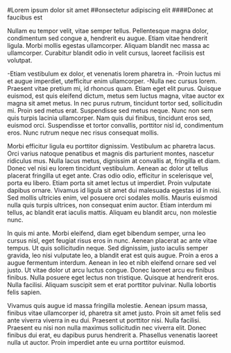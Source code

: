 #Lorem ipsum dolor sit amet
##onsectetur adipiscing elit
####Donec at faucibus est

Nullam eu tempor velit, vitae semper tellus. Pellentesque magna dolor, condimentum sed congue a, hendrerit eu augue. Etiam vitae hendrerit ligula. Morbi mollis egestas ullamcorper. Aliquam blandit nec massa ac ullamcorper. Curabitur blandit odio in velit cursus, laoreet facilisis est volutpat.

-Etiam vestibulum ex dolor, et venenatis lorem pharetra in. 
-Proin luctus mi et augue imperdiet, utefficitur enim ullamcorper. 
-Nulla nec cursus lorem. Praesent vitae pretium mi, id rhoncus quam. Etiam eget elit purus. Quisque euismod, est quis eleifend dictum, metus sem luctus magna, vitae auctor ex magna sit amet metus. In nec purus rutrum, tincidunt tortor sed, sollicitudin mi. Proin sed metus erat. Suspendisse sed metus neque. Nunc non sem quis turpis lacinia ullamcorper. Nam quis dui finibus, tincidunt eros sed, euismod orci. Suspendisse et tortor convallis, porttitor nisl id, condimentum eros. Nunc rutrum neque nec risus consequat mollis.

Morbi efficitur ligula eu porttitor dignissim. Vestibulum ac pharetra lacus. Orci varius natoque penatibus et magnis dis parturient montes, nascetur ridiculus mus. Nulla lacus metus, dignissim at convallis at, fringilla et diam. Donec vel nisi eu lorem tincidunt vestibulum. Aenean ac dolor ut tellus placerat fringilla ut eget ante. Cras odio odio, efficitur in scelerisque vel, porta eu libero. Etiam porta sit amet lectus ut imperdiet. Proin vulputate dapibus ornare. Vivamus id ligula sit amet dui malesuada egestas id in nisi. Sed mollis ultricies enim, vel posuere orci sodales mollis. Mauris euismod nulla quis turpis ultrices, non consequat enim auctor. Etiam interdum mi tellus, ac blandit erat iaculis mattis. Aliquam eu blandit arcu, non molestie nunc.

In quis mi ante. Morbi eleifend, diam eget bibendum semper, urna leo cursus nisl, eget feugiat risus eros in nunc. Aenean placerat ac ante vitae tempus. Ut quis sollicitudin neque. Sed dignissim, justo iaculis semper gravida, leo nisi vulputate leo, a blandit erat est quis augue. Proin a eros a augue fermentum interdum. Aenean in leo et nibh eleifend ornare sed vel justo. Ut vitae dolor ut arcu luctus congue. Donec laoreet arcu eu finibus finibus. Nulla posuere eget lectus non tristique. Quisque at hendrerit eros. Nulla facilisi. Aliquam suscipit sem et erat porttitor pulvinar. Nulla lobortis felis sapien.

Vivamus quis augue id massa fringilla molestie. Aenean ipsum massa, finibus vitae ullamcorper id, pharetra sit amet justo. Proin sit amet felis sed ante viverra viverra in eu dui. Praesent ut porttitor nisi. Nulla facilisi. Praesent eu nisi non nulla maximus sollicitudin nec viverra elit. Donec finibus dui erat, eu dapibus purus hendrerit a. Phasellus venenatis laoreet nulla ut auctor. Proin imperdiet ante eu urna porttitor euismod. 
